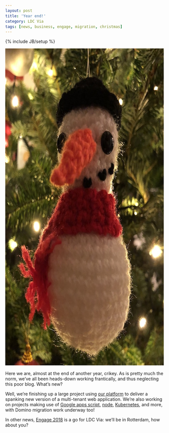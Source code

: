 ```yaml
---
layout: post
title: 'Year end!'
category: LDC Via
tags: [news, business, engage, migration, christmas]
---
```


{% include JB/setup %}

<div class="full-header">
  <img src="/assets/img/blog/xmas-2017.jpg" alt="Header image: a Christmassy fellow" title="A Christmassy fellow" height="1007px" width="755px" />
</div>

Here we are, almost at the end of another year, crikey. As is pretty much the norm, we’ve all been heads-down working frantically, and thus neglecting this poor blog. What’s new?

Well, we’re finishing up a large project using [our platform](http://ldcvia.com/howdoesitwork.html) to deliver a spanking new version of a multi-tenant web application. We’re also working on projects making use of [Google apps script](https://developers.google.com/apps-script/), [node](https://nodejs.org), [Kubernetes](https://kubernetes.io/), and more, with Domino migration work underway too!

In other news, [Engage 2018](https://engage.ug/) is a go for LDC Via: we’ll be in Rotterdam, how about you?
